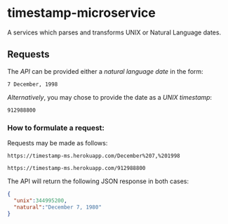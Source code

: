 # timestamp-microservice
A services which parses and transforms UNIX or Natural Language dates.



## Requests

The _API_ can be provided either a *natural language date* in the form: 

`7 December, 1998`

_Alternatively_, you may chose to provide the date as a *UNIX timestamp*:

`912988800`


### How to formulate a request:

Requests may be made as follows:

`https://timestamp-ms.herokuapp.com/December%207,%201998`

`https://timestamp-ms.herokuapp.com/912988800`

The API will return the following JSON response in both cases:

```json
{
  "unix":344995200, 
  "natural":"December 7, 1980"
}

